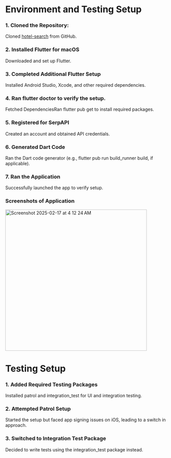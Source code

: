 # Environment and Testing Setup
### **1. Cloned the Repository:** 
Cloned [hotel-search](https://github.com/Buenro/hotel-search) from GitHub.

### **2. Installed Flutter for macOS**
Downloaded and set up Flutter.

### **3. Completed Additional Flutter Setup**
Installed Android Studio, Xcode, and other required dependencies.

### **4. Ran flutter doctor to verify the setup.**
Fetched DependenciesRan flutter pub get to install required packages.

### **5. Registered for SerpAPI**
Created an account and obtained API credentials.

### **6. Generated Dart Code**
Ran the Dart code generator (e.g., flutter pub run build_runner build, if applicable).

### **7. Ran the Application**
Successfully launched the app to verify setup.

### Screenshots of Application 

<img width="443" alt="Screenshot 2025-02-17 at 4 12 24 AM" src="https://github.com/user-attachments/assets/9db36a3d-0b98-484b-a296-b0a4fd2fec61" />

# Testing Setup
### 1. Added Required Testing Packages
Installed patrol and integration_test for UI and integration testing.

### **2. Attempted Patrol Setup**
Started the setup but faced app signing issues on iOS, leading to a switch in approach.

### **3. Switched to Integration Test Package**
Decided to write tests using the integration_test package instead.
